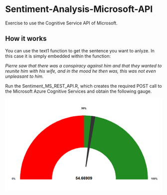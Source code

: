 # Sentiment-Analysis-Microsoft-API
Exercise to use the Cognitive Service API of Microsoft.

## How it works
You can use the text1 function to get the sentence you want to anlyze. In this case it is simply
embedded within the function:

_Pierre saw that there was a conspiracy against him and that they wanted to reunite him with his wife, and in the mood he then was, this was not even unpleasant to him._

Run the Sentiment_MS_REST_API.R, which creates the required POST call to the Microsoft Azure Cognitive Services and obtain the following gauge.

![Sentiment 0%: Bad, 100%: Good](https://github.com/lucavignali/Sentiment-Analysis-Microsoft-API/blob/master/Rplot.png)

